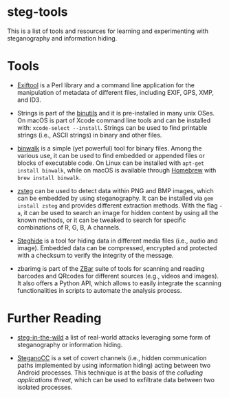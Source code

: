 # steg-tools

This is a list of tools and resources for learning and experimenting with steganography and information hiding.  

# Tools

* [Exiftool](https://exiftool.org) is a Perl library and a command line application for the manipulation of metadata of different files, including EXIF, GPS, XMP, and ID3.

* Strings is part of the [binutils](https://www.gnu.org/software/binutils/) and it is pre-installed in many unix OSes. On macOS is part of Xcode command line tools and can be installed with: `xcode-select --install`. 
Strings can be used to find printable strings (i.e., ASCII strings) in binary and other files. 

* [binwalk](https://github.com/ReFirmLabs/binwalk) is a simple (yet powerful) tool for binary files. Among the various use, it can be used to find embedded or appended files or blocks of executable code. On Linux can be installed with `apt-get install binwalk`, while on macOS is available through [Homebrew](https://brew.sh/index_it) with `brew install binwalk`. 

* [zsteg](https://github.com/zed-0xff/zsteg) can be used to detect data within PNG and BMP images, which can be embedded by using steganography. It can be installed via `gem install zsteg` and provides different extraction methods. With the flag `-a`, it can be used to search an image for hidden content by using all the known methods, or it can be tweaked to search for specific combinations of R, G, B, A channels.


* [Steghide](http://steghide.sourceforge.net) is a tool for hiding data in different media files (i.e., audio and image). Embedded data can be compressed, encrypted and protected with a checksum to verify the integrity of the message. 

* zbarimg is part of the [ZBar](http://zbar.sourceforge.net) suite of tools for scanning and reading barcodes and QRcodes for different sources (e.g., videos and images). It also offers a Python API, which allows to easily integrate the scanning functionalities in scripts to automate the analysis process. 


# Further Reading

* [steg-in-the-wild](https://github.com/lucacav/steg-in-the-wild) a list of real-world attacks leveraging some form of steganography or information hiding.

* [SteganoCC](http://steganocc.gforge.inria.fr) is a set of covert channels (i.e., hidden communication paths implemented by using information hiding) acting between two Android processes. This technique is at the basis of the *colluding applications threat*, which can be used to exfiltrate data between two isolated processes. 
